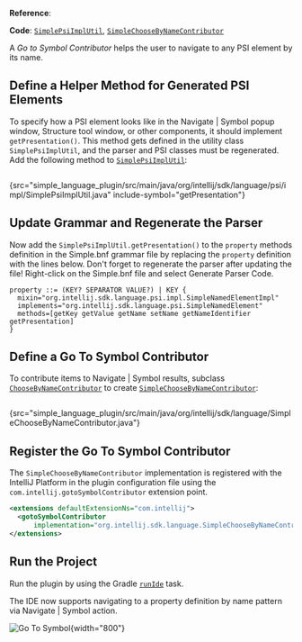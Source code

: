 [//]: # (title: 13. Go To Symbol Contributor)

<!-- Copyright 2000-2022 JetBrains s.r.o. and other contributors. Use of this source code is governed by the Apache 2.0 license that can be found in the LICENSE file. -->

<microformat>

**Reference**: [](go_to_class_and_go_to_symbol.md)

**Code**: [`SimplePsiImplUtil`](%gh-sdk-samples%/simple_language_plugin/src/main/java/org/intellij/sdk/language/psi/impl/SimplePsiImplUtil.java),
[`SimpleChooseByNameContributor`](%gh-sdk-samples%/simple_language_plugin/src/main/java/org/intellij/sdk/language/SimpleChooseByNameContributor.java)

</microformat>
<include src="language_and_filetype.md" include-id="custom_language_tutorial_header"></include>

A _Go to Symbol Contributor_ helps the user to navigate to any PSI element by its name.

## Define a Helper Method for Generated PSI Elements

To specify how a PSI element looks like in the <menupath>Navigate | Symbol</menupath> popup window, <control>Structure</control> tool window, or other components, it should implement `getPresentation()`.
This method gets defined in the utility class `SimplePsiImplUtil`, and the parser and PSI classes must be regenerated.
Add the following method to [`SimplePsiImplUtil`](%gh-sdk-samples%/simple_language_plugin/src/main/java/org/intellij/sdk/language/psi/impl/SimplePsiImplUtil.java):

```java
```
{src="simple_language_plugin/src/main/java/org/intellij/sdk/language/psi/impl/SimplePsiImplUtil.java" include-symbol="getPresentation"}

## Update Grammar and Regenerate the Parser

Now add the `SimplePsiImplUtil.getPresentation()` to the `property` methods definition in the <path>Simple.bnf</path> grammar file by replacing the `property` definition with the lines below.
Don't forget to regenerate the parser after updating the file!
Right-click on the <path>Simple.bnf</path> file and select <control>Generate Parser Code</control>.

```bnf
property ::= (KEY? SEPARATOR VALUE?) | KEY {
  mixin="org.intellij.sdk.language.psi.impl.SimpleNamedElementImpl"
  implements="org.intellij.sdk.language.psi.SimpleNamedElement"
  methods=[getKey getValue getName setName getNameIdentifier getPresentation]
}
```

## Define a Go To Symbol Contributor

To contribute items to <menupath>Navigate | Symbol</menupath> results, subclass [`ChooseByNameContributor`](%gh-ic%/platform/lang-api/src/com/intellij/navigation/ChooseByNameContributor.java)
to create [`SimpleChooseByNameContributor`](%gh-sdk-samples%/simple_language_plugin/src/main/java/org/intellij/sdk/language/SimpleChooseByNameContributor.java):

```java
```
{src="simple_language_plugin/src/main/java/org/intellij/sdk/language/SimpleChooseByNameContributor.java"}

## Register the Go To Symbol Contributor

The `SimpleChooseByNameContributor` implementation is registered with the IntelliJ Platform in the plugin configuration file using the `com.intellij.gotoSymbolContributor` extension point.

```xml
<extensions defaultExtensionNs="com.intellij">
  <gotoSymbolContributor
      implementation="org.intellij.sdk.language.SimpleChooseByNameContributor"/>
</extensions>
```

## Run the Project

Run the plugin by using the Gradle [`runIde`](creating_plugin_project.md#running-a-simple-gradle-based-intellij-platform-plugin) task.

The IDE now supports navigating to a property definition by name pattern via <menupath>Navigate | Symbol</menupath> action.

![Go To Symbol](go_to_symbol.png){width="800"}
